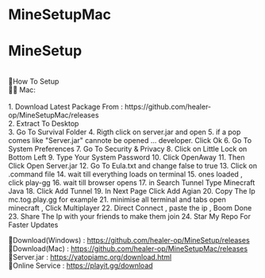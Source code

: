 # MineSetupMac
# MineSetup
<br />
🌴How To Setup<br />
👩‍💻 Mac: <br />
<br />
1. Download Latest Package From : https://github.com/healer-op/MineSetupMac/releases <br />
2. Extract To Desktop <br />
3. Go To Survival Folder
4. Rigth click on server.jar and open
5. if a pop comes like "Server.jar" cannote be opened ... developer. Click Ok
6. Go To System Preferences 
7. Go To Security & Privacy
8. Click on Little Lock on Bottom Left
9. Type Your System Password
10. Click OpenAway
11. Then Click Open Server.jar
12. Go To Eula.txt and change false to true
13. Click on .command file 
14. wait till everything loads on terminal
15. ones loaded , click play-gg
16. wait till browser opens
17. in Search Tunnel Type Minecraft Java
18. Click Add Tunnel
19. In Next Page Click Add Agian
20. Copy The Ip mc.tog.play.gg for example
21. minimise all terminal and tabs open minecraft , Click Multiplayer 
22. Direct Connect , paste the ip , Boom Done
23. Share The Ip with your friends to make them join
24. Star My Repo For Faster Updates
<br />

🔗Download(Windows) : https://github.com/healer-op/MineSetup/releases <br />
🔗Download(Mac) : https://github.com/healer-op/MineSetupMac/releases <br />
🔗Server.jar : https://yatopiamc.org/download.html <br />
🔗Online Service : https://playit.gg/download <br />
<br />
